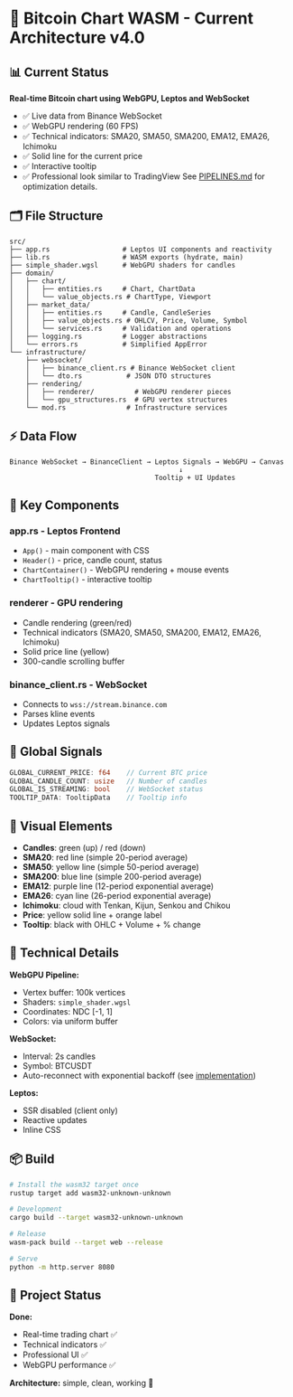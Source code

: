 # 🦀 Bitcoin Chart WASM - Current Architecture v4.0

## 📊 Current Status

**Real-time Bitcoin chart using WebGPU, Leptos and WebSocket**

- ✅ Live data from Binance WebSocket
- ✅ WebGPU rendering (60 FPS)
- ✅ Technical indicators: SMA20, SMA50, SMA200, EMA12, EMA26, Ichimoku
- ✅ Solid line for the current price
- ✅ Interactive tooltip
- ✅ Professional look similar to TradingView
See [PIPELINES.md](../.github/workflows/PIPELINES.md) for optimization details.

## 🗂️ File Structure

```
src/
├── app.rs                  # Leptos UI components and reactivity
├── lib.rs                  # WASM exports (hydrate, main)
├── simple_shader.wgsl      # WebGPU shaders for candles
├── domain/
│   ├── chart/
│   │   ├── entities.rs     # Chart, ChartData
│   │   └── value_objects.rs # ChartType, Viewport
│   ├── market_data/
│   │   ├── entities.rs     # Candle, CandleSeries
│   │   ├── value_objects.rs # OHLCV, Price, Volume, Symbol
│   │   └── services.rs     # Validation and operations
│   ├── logging.rs          # Logger abstractions
│   └── errors.rs           # Simplified AppError
└── infrastructure/
    ├── websocket/
    │   ├── binance_client.rs # Binance WebSocket client
    │   └── dto.rs           # JSON DTO structures
    ├── rendering/
    │   ├── renderer/          # WebGPU renderer pieces
    │   └── gpu_structures.rs  # GPU vertex structures
    └── mod.rs               # Infrastructure services
```

## ⚡ Data Flow

```
Binance WebSocket → BinanceClient → Leptos Signals → WebGPU → Canvas
                                          ↓
                                    Tooltip + UI Updates
```

## 🧩 Key Components

### **app.rs - Leptos Frontend**
- `App()` - main component with CSS
- `Header()` - price, candle count, status
- `ChartContainer()` - WebGPU rendering + mouse events
- `ChartTooltip()` - interactive tooltip

### **renderer** - GPU rendering
- Candle rendering (green/red)
- Technical indicators (SMA20, SMA50, SMA200, EMA12, EMA26, Ichimoku)
- Solid price line (yellow)
- 300-candle scrolling buffer

### **binance_client.rs - WebSocket**
- Connects to `wss://stream.binance.com`
- Parses kline events
- Updates Leptos signals

## 📡 Global Signals

```rust
GLOBAL_CURRENT_PRICE: f64    // Current BTC price
GLOBAL_CANDLE_COUNT: usize   // Number of candles
GLOBAL_IS_STREAMING: bool    // WebSocket status
TOOLTIP_DATA: TooltipData    // Tooltip info
```

## 🎨 Visual Elements

- **Candles**: green (up) / red (down)
- **SMA20**: red line (simple 20-period average)
- **SMA50**: yellow line (simple 50-period average)
- **SMA200**: blue line (simple 200-period average)
- **EMA12**: purple line (12-period exponential average)
- **EMA26**: cyan line (26-period exponential average)
- **Ichimoku**: cloud with Tenkan, Kijun, Senkou and Chikou
- **Price**: yellow solid line + orange label
- **Tooltip**: black with OHLC + Volume + % change

## 🔧 Technical Details

**WebGPU Pipeline:**
- Vertex buffer: 100k vertices
- Shaders: `simple_shader.wgsl`
- Coordinates: NDC [-1, 1]
- Colors: via uniform buffer

**WebSocket:**
- Interval: 2s candles
- Symbol: BTCUSDT
- Auto-reconnect with exponential backoff (see [implementation](src/infrastructure/websocket/binance_client.rs#L146-L223))

**Leptos:**
- SSR disabled (client only)
- Reactive updates
- Inline CSS

## 📦 Build

```bash
# Install the wasm32 target once
rustup target add wasm32-unknown-unknown

# Development
cargo build --target wasm32-unknown-unknown

# Release
wasm-pack build --target web --release

# Serve
python -m http.server 8080
```

## 🎯 Project Status

**Done:**
- Real-time trading chart ✅
- Technical indicators ✅
- Professional UI ✅
- WebGPU performance ✅

**Architecture:** simple, clean, working 🚀

